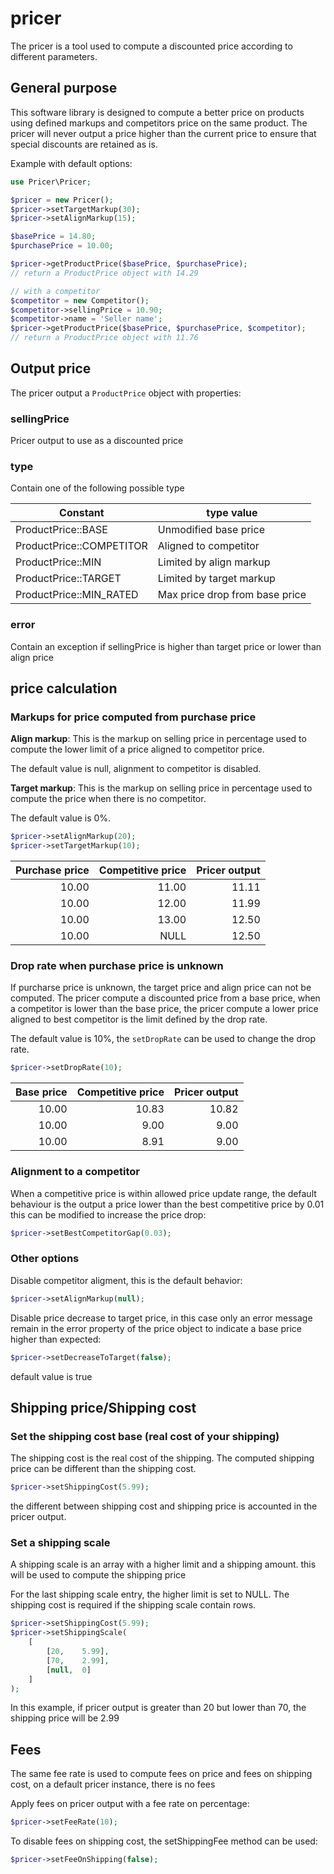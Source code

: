 # pricer

The pricer is a tool used to compute a discounted price according to different parameters.

## General purpose

This software library is designed to compute a better price on products using defined markups and competitors price on the same product. The pricer will never output a price higher than the current price to ensure that special discounts are retained as is.

Example with default options:

```php
use Pricer\Pricer;

$pricer = new Pricer();
$pricer->setTargetMarkup(30);
$pricer->setAlignMarkup(15);

$basePrice = 14.80;
$purchasePrice = 10.00;

$pricer->getProductPrice($basePrice, $purchasePrice);
// return a ProductPrice object with 14.29

// with a competitor
$competitor = new Competitor();
$competitor->sellingPrice = 10.90;
$competitor->name = 'Seller name';
$pricer->getProductPrice($basePrice, $purchasePrice, $competitor);
// return a ProductPrice object with 11.76

```

## Output price

The pricer output a `ProductPrice` object with properties:

### sellingPrice

Pricer output to use  as a discounted price

### type

Contain one of the following possible type

| Constant                 | type value                     |
|--------------------------|--------------------------------|
| ProductPrice::BASE       | Unmodified base price          |
| ProductPrice::COMPETITOR | Aligned to competitor          |
| ProductPrice::MIN        | Limited by align markup        |
| ProductPrice::TARGET     | Limited by target markup       |
| ProductPrice::MIN_RATED  | Max price drop from base price |

### error

Contain an exception if sellingPrice is higher than target price or lower than align price 


## price calculation

### Markups for price computed from purchase price

__Align markup__: This is the markup on selling price in percentage used to compute the lower limit of a price aligned to competitor price.

The default value is null, alignment to competitor is disabled.

__Target markup__: This is the markup on selling price in percentage used to compute the price when there is no competitor.

The default value is 0%.


```php
$pricer->setAlignMarkup(20);
$pricer->setTargetMarkup(10);
```

| Purchase price | Competitive price | Pricer output |
|---------------:|------------------:|--------------:|
|          10.00 |             11.00 |         11.11 |
|          10.00 |             12.00 |         11.99 |
|          10.00 |             13.00 |         12.50 |
|          10.00 |              NULL |         12.50 |


### Drop rate when purchase price is unknown

If purcharse price is unknown, the target price and align price can not be computed. The pricer compute a discounted price from a base price, when a competitor is lower than the base price, the pricer compute a lower price aligned to best competitor is the limit defined by the drop rate.

The default value is 10%, the `setDropRate` can be used to change the drop rate.

```php
$pricer->setDropRate(10);
```

| Base price | Competitive price | Pricer output |
|-----------:|------------------:|--------------:|
|      10.00 |             10.83 |         10.82 |
|      10.00 |              9.00 |          9.00 |
|      10.00 |              8.91 |          9.00 |


### Alignment to a competitor

When a competitive price is within allowed price update range, the default behaviour is the output a price lower than the best competitive price by 0.01 this can be modified to increase the price drop:


```php
$pricer->setBestCompetitorGap(0.03);
```

### Other options

Disable competitor aligment, this is the default behavior:

```php
$pricer->setAlignMarkup(null);
```

Disable price decrease to target price, in this case only an error message remain in the error property of the price object to indicate a base price higher than expected:


```php
$pricer->setDecreaseToTarget(false);
```

default value is true


## Shipping price/Shipping cost


### Set the shipping cost base (real cost of your shipping)

The shipping cost is the real cost of the shipping.
The computed shipping price can be different than the shipping cost. 

```php
$pricer->setShippingCost(5.99);
```
the different between shipping cost and shipping price is accounted in the pricer output.


### Set a shipping scale

A shipping scale is an array with a higher limit and a shipping amount. this will be used to compute the shipping price

For the last shipping scale entry, the higher limit is set to NULL. The shipping cost is required if the shipping scale contain rows.

```php
$pricer->setShippingCost(5.99);
$pricer->setShippingScale(
    [
        [20,    5.99],
        [70,    2.99],
        [null,  0]
    ]
);
```

In this example, if pricer output is greater than 20 but lower than 70, the shipping price will be 2.99

## Fees

The same fee rate is used to compute fees on price and fees on shipping cost, on a default pricer instance, there is no fees

Apply fees on pricer output with a fee rate on percentage:

```php
$pricer->setFeeRate(10);

```


To disable fees on shipping cost, the setShippingFee method can be used:

```php
$pricer->setFeeOnShipping(false);

```
